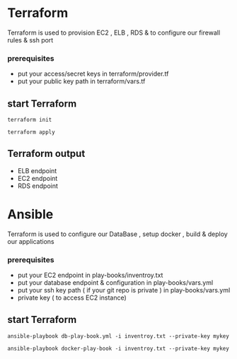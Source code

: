 # Terraform 

Terraform is used to provision EC2 , ELB , RDS & to configure our firewall rules & ssh port 

### prerequisites

- put your access/secret keys in terraform/provider.tf
- put your public key path in terraform/vars.tf

## start Terraform 

```
terraform init

terraform apply
```

## Terraform output 

- ELB endpoint
- EC2 endpoint
- RDS endpoint

# Ansible 

Terraform is used to configure our DataBase , setup docker , build & deploy our applications

### prerequisites

- put your EC2 endpoint in play-books/inventroy.txt
- put your database endpoint & configuration in play-books/vars.yml
- put your ssh key path ( if your git repo is private ) in play-books/vars.yml
- private key ( to access EC2 instance) 


## start Terraform 

```
ansible-playbook db-play-book.yml -i inventroy.txt --private-key mykey

ansible-playbook docker-play-book -i inventroy.txt --private-key mykey

```
